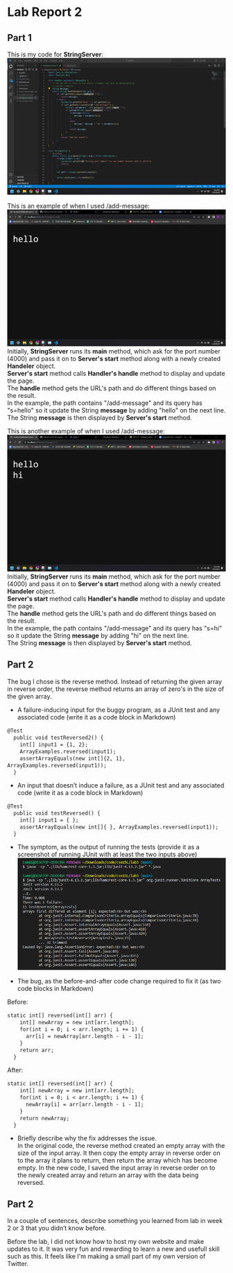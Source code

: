 # Lab Report 2     

## Part 1         
This is my code for **StringServer**:             
![Image](cse15L_labReport2_part1code.png)             
        
This is an example of when I used /add-message:               
![Image](cse15L_labReport2_part1example1.png)               
Initially, **StringServer** runs its **main** method, which ask for the port number (4000) and pass it on to **Server's start** method along with a newly created **Handeler** object.   
**Server's start** method calls **Handler's handle** method to display and update the page.      
The **handle** method gets the URL's path and do different things based on the result.       
In the example, the path contains "/add-message" and its query has "s=hello" so it update the String **message** by adding "hello" on the next line.      
The String **message** is then displayed by **Server's start** method.      

             
This is another example of when I used /add-message:               
![Image](cse15L_labReport2_part1example2.png)                 
Initially, **StringServer** runs its **main** method, which ask for the port number (4000) and pass it on to **Server's start** method along with a newly created **Handeler** object.   
**Server's start** method calls **Handler's handle** method to display and update the page.      
The **handle** method gets the URL's path and do different things based on the result.       
In the example, the path contains "/add-message" and its query has "s=hi" so it update the String **message** by adding "hi" on the next line.      
The String **message** is then displayed by **Server's start** method.       
                         
                         
## Part 2       
The bug I chose is the reverse method. Instead of returning the given array in reverse order, the reverse method returns an array of zero's in the size of the given array.             
* A failure-inducing input for the buggy program, as a JUnit test and any associated code (write it as a code block in Markdown)          
```
@Test
  public void testReversed2() {
    int[] input1 = {1, 2};
    ArrayExamples.reversed(input1);
    assertArrayEquals(new int[]{2, 1}, ArrayExamples.reversed(input1));
  }
```
                
* An input that doesn’t induce a failure, as a JUnit test and any associated code (write it as a code block in Markdown)          
```
@Test
  public void testReversed() {
    int[] input1 = { };
    assertArrayEquals(new int[]{ }, ArrayExamples.reversed(input1));
  }
```
                   
* The symptom, as the output of running the tests (provide it as a screenshot of running JUnit with at least the two inputs above)          
![Image](cse15L_labReport2_part2example1.png)           
          
* The bug, as the before-and-after code change required to fix it (as two code blocks in Markdown)           

Before:          
```
static int[] reversed(int[] arr) {
    int[] newArray = new int[arr.length];
    for(int i = 0; i < arr.length; i += 1) {
      arr[i] = newArray[arr.length - i - 1];
    }
    return arr;
  }
```
After:                 
```
static int[] reversed(int[] arr) {
    int[] newArray = new int[arr.length];
    for(int i = 0; i < arr.length; i += 1) {
      newArray[i] = arr[arr.length - i - 1];
    }
    return newArray;
  }
```
                     
* Briefly describe why the fix addresses the issue.           
In the original code, the reverse method created an empty array with the size of the input array. It then copy the empty array in reverse order on to the array it plans to return, then return the array which has become empty. In the new code, I saved the input array in reverse order on to the newly created array and return an array with the data being reversed.                   
                      
                                 
## Part 2  
In a couple of sentences, describe something you learned from lab in week 2 or 3 that you didn’t know before.                            
                    
Before the lab, I did not know how to host my own website and make updates to it. It was very fun and rewarding to learn a new and usefull skill such as this. It feels like I'm making a small part of my own version of Twitter.                    
